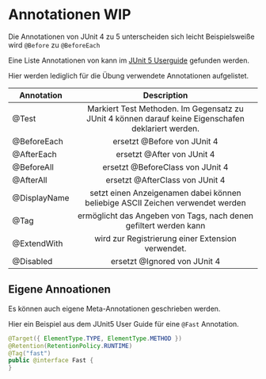 # Annotationen WIP

Die Annotationen von JUnit 4 zu 5 unterscheiden sich leicht Beispielsweiße wird `@Before` zu `@BeforeEach`

Eine Liste Annotationen von kann im 
[JUnit 5 Userguide](https://junit.org/junit5/docs/current/user-guide/#writing-tests-annotations)
gefunden werden.

Hier werden lediglich für die Übung verwendete Annotationen aufgelistet.

| Annotation | Description|
| ---------- |:----------:|
| @Test | Markiert Test Methoden. Im Gegensatz zu JUnit 4 können darauf keine Eigenschafen deklariert werden. |
| @BeforeEach | ersetzt @Before von JUnit 4 |
| @AfterEach | ersetzt @After von JUnit 4      |
| @BeforeAll | ersetzt @BeforeClass von JUnit 4 |
| @AfterAll | ersetzt @AfterClass von JUnit 4 |
| @DisplayName | setzt einen Anzeigenamen dabei können beliebige ASCII Zeichen verwendet werden |
| @Tag | ermöglicht das Angeben von Tags, nach denen gefiltert werden kann |
| @ExtendWith | wird zur Registrierung einer Extension verwendet. |
| @Disabled | ersetzt @Ignored von JUnit 4 |

## Eigene Annoationen

Es können auch eigene Meta-Annotationen geschrieben werden.

Hier ein Beispiel aus dem JUnit5 User Guide für eine `@Fast` Annotation.
```java
@Target({ ElementType.TYPE, ElementType.METHOD })
@Retention(RetentionPolicy.RUNTIME)
@Tag("fast")
public @interface Fast {
}
```